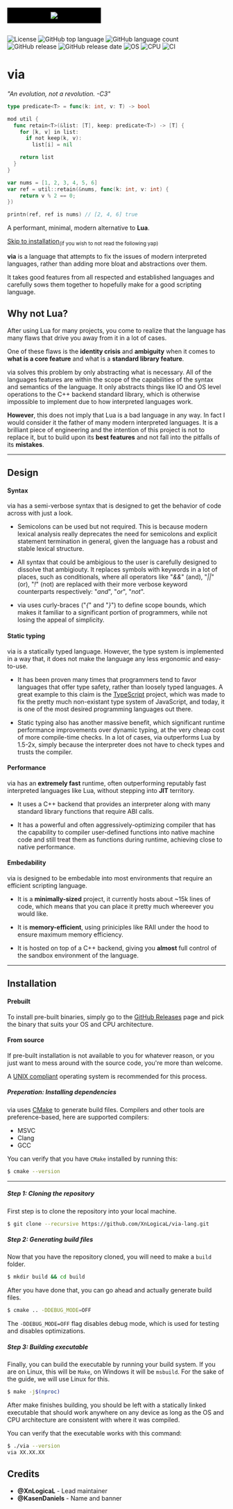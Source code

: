<p align="center" style="background-color:black; padding:10px 100px; display:inline-block;">
  <img src="https://i.imgur.com/TpsUquz.png"/>
</p>
  
![License](https://img.shields.io/github/license/XnLogicaL/via-lang)
![GitHub top language](https://img.shields.io/github/languages/top/XnLogicaL/via-lang)
![GitHub language count](https://img.shields.io/github/languages/count/XnLogicaL/via-lang)
![GitHub release](https://img.shields.io/github/v/release/XnLogicaL/via-lang)
![GitHub release date](https://img.shields.io/github/release-date/XnLogicaL/via-lang)
![OS](https://img.shields.io/badge/OS-linux%2C%20windows%2C%20macOS-0078D4)
![CPU](https://img.shields.io/badge/CPU-x86%2C%20x64%2C%20ARM%2C%20ARM64-FF8C00)
![CI](https://github.com/XnLogicaL/via-lang/actions/workflows/ci.yml/badge.svg)

# via

*"An evolution, not a revolution. -C3"*

```go
type predicate<T> = func(k: int, v: T) -> bool

mod util {
  func retain<T>(&list: [T], keep: predicate<T>) -> [T] {
    for [k, v] in list:
      if not keep(k, v):
        list[i] = nil

    return list
  }
}

var nums = [1, 2, 3, 4, 5, 6]
var ref = util::retain(&nums, func(k: int, v: int) {
    return v % 2 == 0;
})

printn(ref, ref is nums) // [2, 4, 6] true
```

A performant, minimal, modern alternative to **Lua**.

[Skip to installation](README.md#installation)<sub>(if you wish to not read the following yap)</sub>

**via** is a language that attempts to fix the issues of modern interpreted languages, rather than adding more bloat and abstractions over them.

It takes good features from all respected and established languages and carefully sows them together to hopefully make for a good scripting language.

## Why not Lua?

After using Lua for many projects, you come to realize that the language has many flaws that drive you away from it in a lot of cases.

One of these flaws is the **identity crisis** and **ambiguity** when it comes to **what is a core feature** and what is a **standard library feature**.

via solves this problem by only abstracting what is necessary. All of the languages features are within the scope of the capabilities of the syntax and semantics of the language. It only abstracts things like IO and OS level operations to the C++ backend standard library, which is otherwise impossible to implement due to how interpreted languages work.

**However**, this does not imply that Lua is a bad language in any way. In fact I would consider it the father of many modern interpreted languages. It is a brilliant piece of engineering and the intention of this project is not to replace it, but to build upon its **best features** and not fall into the pitfalls of its **mistakes**.

---

## Design

#### Syntax

via has a semi-verbose syntax that is designed to get the behavior of code across with just a look.

- Semicolons can be used but not required. This is because modern lexical analysis really deprecates the need for semicolons and explicit statement termination in general, given the language has a robust and stable lexical structure.

- All syntax that could be ambigious to the user is carefully designed to dissolve that ambigiouty. It replaces symbols with keywords in a lot of places, such as conditionals, where all operators like "*&&*" (and), "*||*" (or), "*!*" (not) are replaced with their more verbose keyword counterparts respectively: "*and*", "*or*", "*not*".

- via uses curly-braces ("*{*" and "*}*") to define scope bounds, which makes it familiar to a significant portion of programmers, while not losing the appeal of simplicity.

#### Static typing

via is a statically typed language. However, the type system is implemented in a way that, it does not make the language any less ergonomic and easy-to-use.

- It has been proven many times that programmers tend to favor languages that offer type safety, rather than loosely typed languages. A great example to this claim is the [TypeScript]() project, which was made to fix the pretty much non-existant type system of JavaScript, and today, it is one of the most desired programming languages out there.

- Static typing also has another massive benefit, which significant runtime performance improvements over dynamic typing, at the very cheap cost of more compile-time checks. In a lot of cases, via outperforms Lua by 1.5-2x, simply because the interpreter does not have to check types and trusts the compiler.

#### Performance

via has an **extremely fast** runtime, often outperforming reputably fast interpreted languages like Lua, without stepping into **JIT** territory.

- It uses a C++ backend that provides an interpreter along with many standard library functions that require ABI calls.

- It has a powerful and often aggressively-optimizing compiler that has the capability to compiler user-defined functions into native machine code and still treat them as functions during runtime, achieving close to native performance.

#### Embedability

via is designed to be embedable into most environments that require an efficient scripting language.

- It is a **minimally-sized** project, it currently hosts about ~15k lines of code, which means that you can place it pretty much whereever you would like. 

- It is **memory-efficient**, using priniciples like RAII under the hood to ensure maximum memory efficiency.

- It is hosted on top of a C++ backend, giving you **almost** full control of the sandbox environment of the language.

---

## Installation

#### Prebuilt

To install pre-built binaries, simply go to the [GitHub Releases]() page and pick the binary that suits your OS and CPU architecture.

#### From source

If pre-built installation is not available to you for whatever reason, or you just want to mess around with the source code, you're more than welcome.

A [UNIX compliant]() operating system is recommended for this process.

##### Preperation: Installing dependencies
via uses [CMake]() to generate build files. Compilers and other tools are preference-based, here are supported compilers:
- MSVC
- Clang
- GCC

You can verify that you have `CMake` installed by running this:
```bash
$ cmake --version
```

---

##### Step 1: Cloning the repository

First step is to clone the repository into your local machine.
```bash
$ git clone --recursive https://github.com/XnLogicaL/via-lang.git
```

##### Step 2: Generating build files

Now that you have the repository cloned, you will need to make a `build` folder.
```bash
$ mkdir build && cd build
```

After you have done that, you can go ahead and actually generate build files.
```bash
$ cmake .. -DDEBUG_MODE=OFF
```
The `-DDEBUG_MODE=OFF` flag disables debug mode, which is used for testing and disables optimizations.

##### Step 3: Building executable

Finally, you can build the executable by running your build system. If you are on Linux, this will be `Make`, on Windows it will be `msbuild`. For the sake of the guide, we will use Linux for this.
```bash
$ make -j$(nproc)
```
After make finishes building, you should be left with a statically linked executable that should work anywhere on any device as long as the OS and CPU architecture are consistent with where it was compiled.

You can verify that the executable works with this command:
```bash
$ ./via --version
via XX.XX.XX
```

## Credits

- **@XnLogicaL** - Lead maintainer
- **@KasenDaniels** - Name and banner
